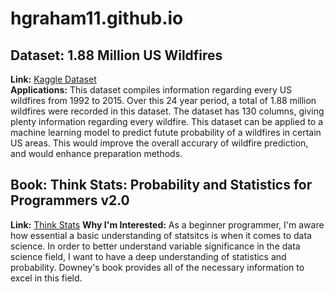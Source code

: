 # hgraham11.github.io

## **Dataset:** 1.88 Million US Wildfires
**Link:** [Kaggle Dataset](https://www.kaggle.com/datasets/rtatman/188-million-us-wildfires)  
**Applications:** This dataset compiles information regarding every US wildfires from 1992 to 2015. Over this 24 year period, a total of 1.88 million wildfires were recorded in this dataset. The dataset has 130 columns, giving plenty information regarding every wildfire. This dataset can be applied to a machine learning model to predict futute probability of a wildfires in certain US areas. This would improve the overall accurary of wildfire prediction, and would enhance preparation methods.

## **Book:** Think Stats: Probability and Statistics for Programmers v2.0
**Link:** [Think Stats](https://greenteapress.com/thinkstats2/thinkstats2.pdf)
**Why I'm Interested:** As a beginner programmer, I'm aware how essential a basic understanding of statsitcs is when it comes to data science. In order to better understand variable significance in the data science field, I want to have a deep understanding of statistics and probability. Downey's book provides all of the necessary information to excel in this field.
